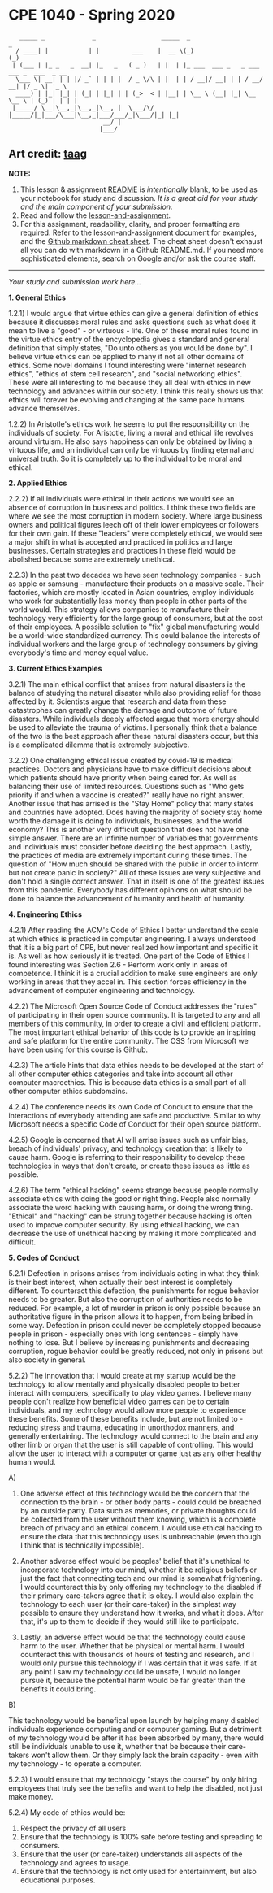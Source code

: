 # CPE 1040 - Spring 2020

```
   _____ _             _                  _____  _                        _             
  / ____| |           | |         ___    |  __ \(_)                      (_)            
 | (___ | |_ _   _  __| |_   _   ( _ )   | |  | |_ ___  ___ _   _ ___ ___ _  ___  _ __  
  \___ \| __| | | |/ _` | | | |  / _ \/\ | |  | | / __|/ __| | | / __/ __| |/ _ \| '_ \ 
  ____) | |_| |_| | (_| | |_| | | (_>  < | |__| | \__ \ (__| |_| \__ \__ \ | (_) | | | |
 |_____/ \__|\__,_|\__,_|\__, |  \___/\/ |_____/|_|___/\___|\__,_|___/___/_|\___/|_| |_|
                          __/ |                                                         
                         |___/                                                                                                                                                                             
```

Art credit: [taag](http://patorjk.com/software/taag/#p=display&f=Big&t=Study%20%26%20Discussion)
---

**NOTE:** 
1. This lesson & assignment [README](README.md) is _intentionally_ blank, to be used as your notebook for study and discussion. _It is a great aid for your study and the main component of your submission._
2. Read and follow the [lesson-and-assignment](lesson-and-assignment.md).
3. For this assignment, readability, clarity, and proper formatting are required. Refer to the lesson-and-assignment document for examples, and the [Github markdown cheat sheet](https://github.com/adam-p/markdown-here/wiki/Markdown-Cheatsheet). The cheat sheet doesn't exhaust all you can do with markdown in a Github README.md. If you need more sophisticated elements, search on Google and/or ask the course staff.
---
_Your study and submission work here..._

**1. General Ethics**

1.2.1) I would argue that virtue ethics can give a general definition of ethics because it discusses moral rules and asks questions such as what does it mean to live a "good" - or virtuous - life. One of these moral rules found in the virtue ethics entry of the encyclopedia gives a standard and general definition that simply states, "Do unto others as you would be done by". I believe virtue ethics can be applied to many if not all other domains of ethics. Some novel domains I found interesting were "internet research ethics", "ethics of stem cell research", and "social networking ethics". These were all interesting to me because they all deal with ethics in new technology and advances within our society. I think this really shows us that ethics will forever be evolving and changing at the same pace humans advance themselves. 

1.2.2) In Aristotle's ethics work he seems to put the responsibility on the individuals of society. For Aristotle, living a moral and ethical life revolves around virtuism. He also says happiness can only be obtained by living a virtuous life, and an individual can only be virtuous by finding eternal and universal truth. So it is completely up to the individual to be moral and ethical.

**2. Applied Ethics**

2.2.2) If all individuals were ethical in their actions we would see an absence of corruption in business and politics. I think these two fields are where we see the most corruption in modern society. Where large business owners and political figures leech off of their lower employees or followers for their own gain. If these "leaders" were completely ethical, we would see a major shift in what is accepted and practiced in politics and large businesses. Certain strategies and practices in these field would be abolished because some are extremely unethical.

2.2.3) In the past two decades we have seen technology companies - such as apple or samsung - manufacture their products on a massive scale. Their factories, which are mostly located in Asian countries, employ individuals who work for substantially less money than people in other parts of the world would. This strategy allows companies to manufacture their technology very efficiently for the large group of consumers, but at the cost of their employees. A possible solution to "fix" global manufacturing would be a world-wide standardized currency. This could balance the interests of individual workers and the large group of technology consumers by giving everybody's time and money equal value.

**3. Current Ethics Examples**

3.2.1) The main ethical conflict that arrises from natural disasters is the balance of studying the natural disaster while also providing relief for those affected by it. Scientists argue that research and data from these catastrophes can greatly change the damage and outcome of future disasters. While individuals deeply affected argue that more energy should be used to alleviate the trauma of victims. I personally think that a balance of the two is the best approach after these natural disasters occur, but this is a complicated dilemma that is extremely subjective.

3.2.2) One challenging ethical issue created by covid-19 is medical practices. Doctors and physicians have to make difficult decisions about which patients should have priority when being cared for. As well as balancing their use of limited resources. Questions such as "Who gets priority if and when a vaccine is created?" really have no right answer. Another issue that has arrised is the "Stay Home" policy that many states and countries have adopted. Does having the majority of society stay home worth the damage it is doing to individuals, businesses, and the world economy? This is another very difficult question that does not have one simple answer. There are an infinite number of variables that governments and individuals must consider before deciding the best approach. Lastly, the practices of media are extremely important during these times. The question of "How much should be shared with the public in order to inform but not create panic in society?" All of these issues are very subjective and don't hold a single correct answer. That in itself is one of the greatest issues from this pandemic. Everybody has different opinions on what should be done to balance the advancement of humanity and health of humanity. 

**4. Engineering Ethics**

4.2.1) After reading the ACM's Code of Ethics I better understand the scale at which ethics is practiced in computer engineering. I always understood that it is a big part of CPE, but never realized how important and specific it is. As well as how seriously it is treated. One part of the Code of Ethics I found interesting was Section 2.6 - Perform work only in areas of competence. I think it is a crucial addition to make sure engineers are only working in areas that they accel in. This section forces efficiency in the advancement of computer engineering and technology. 

4.2.2) The Microsoft Open Source Code of Conduct addresses the "rules" of participating in their open source community. It is targeted to any and all members of this community, in order to create a civil and efficient platform. The most important ethical behavior of this code is to provide an inspiring and safe platform for the entire community. The OSS from Microsoft we have been using for this course is Github.

4.2.3) The article hints that data ethics needs to be developed at the start of all other computer ethics categories and take into account all other computer macroethics. This is because data ethics is a small part of all other computer ethics subdomains.

4.2.4) The conference needs its own Code of Conduct to ensure that the interactions of everybody attending are safe and productive. Similar to why Microsoft needs a specific Code of Conduct for their open source platform.

4.2.5) Google is concerned that AI will arrise issues such as unfair bias, breach of individuals' privacy, and technology creation that is likely to cause harm. Google is referring to their responsibility to develop these technologies in ways that don't create, or create these issues as little as possible. 

4.2.6) The term "ethical hacking" seems strange because people normally associate ethics with doing the good or right thing. People also normally associate the word hacking with causing harm, or doing the wrong thing. "Ethical" and "hacking" can be strung together because hacking is often used to improve computer security. By using ethical hacking, we can decrease the use of unethical hacking by making it more complicated and difficult. 

**5. Codes of Conduct**

5.2.1) Defection in prisons arrises from individuals acting in what they think is their best interest, when actually their best interest is completely different. To counteract this defection, the punishments for rogue behavior needs to be greater. But also the corruption of authorities needs to be reduced. For example, a lot of murder in prison is only possible because an authoritative figure in the prison allows it to happen, from being bribed in some way. Defection in prison could never be completely stopped because people in prison - especially ones with long sentences - simply have nothing to lose. But I believe by increasing punishments and decreasing corruption, rogue behavior could be greatly reduced, not only in prisons but also society in general. 

5.2.2) The innovation that I would create at my startup would be the technology to allow mentally and physically disabled people to better interact with computers, specifically to play video games. I believe many people don't realize how beneficial video games can be to certain individuals, and my technology would allow more people to experience these benefits. Some of these benefits include, but are not limited to - reducing stress and trauma, educating in unorthodox manners, and generally entertaining. The technology would connect to the brain and any other limb or organ that the user is still capable of controlling. This would allow the user to interact with a computer or game just as any other healthy human would.

A)

1. One adverse effect of this technology would be the concern that the connection to the brain - or other body parts - could could be breached by an outside party. Data such as memories, or private thoughts could be collected from the user without them knowing, which is a complete breach of privacy and an ethical concern. I would use ethical hacking to ensure the data that this technology uses is unbreachable (even though I think that is technically impossible).

2. Another adverse effect would be peoples' belief that it's unethical to incorporate technology into our mind, whether it be religious beliefs or just the fact that connecting tech and our mind is somewhat frightening. I would counteract this by only offering my technology to the disabled if their primary care-takers agree that it is okay. I would also explain the technology to each user (or their care-taker) in the simplest way possible to ensure they understand how it works, and what it does. After that, it's up to them to decide if they would still like to participate.

3. Lastly, an adverse effect would be that the technology could cause harm to the user. Whether that be physical or mental harm. I would counteract this with thousands of hours of testing and research, and I would only pursue this technology if I was certain that it was safe. If at any point I saw my technology could be unsafe, I would no longer pursue it, because the potential harm would be far greater than the benefits it could bring. 

B) 

This technology would be benefical upon launch by helping many disabled individuals experience computing and or computer gaming. But a detriment of my technology would be after it has been absorbed by many, there would still be individuals unable to use it, whether that be because their care-takers won't allow them. Or they simply lack the brain capacity - even with my technology - to operate a computer. 

5.2.3) I would ensure that my technology "stays the course" by only hiring employees that truly see the benefits and want to help the disabled, not just make money.

5.2.4) My code of ethics would be:
1. Respect the privacy of all users
2. Ensure that the technology is 100% safe before testing and spreading to consumers.
3. Ensure that the user (or care-taker) understands all aspects of the technology and agrees to usage.
4. Ensure that the technology is not only used for entertainment, but also educational purposes. 

